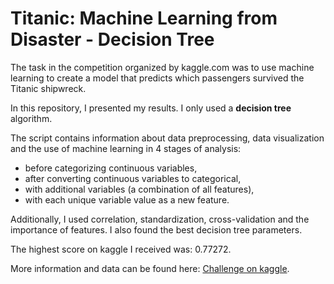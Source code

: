 # Titanic: Machine Learning from Disaster - Decision Tree

The task in the competition organized by kaggle.com was to use machine learning to create a model that predicts which passengers survived the Titanic shipwreck.

In this repository, I presented my results. I only used a **decision tree** algorithm.

The script contains information about data preprocessing, data visualization and the use of machine learning in 4 stages of analysis:
- before categorizing continuous variables,
- after converting continuous variables to categorical,
- with additional variables (a combination of all features),
- with each unique variable value as a new feature.

Additionally, I used correlation, standardization, cross-validation and the importance of features. I also found the best decision tree parameters.

The highest score on kaggle I received was: 0.77272.

More information and data can be found here: [Challenge on kaggle](https://www.kaggle.com/c/titanic/overview).
